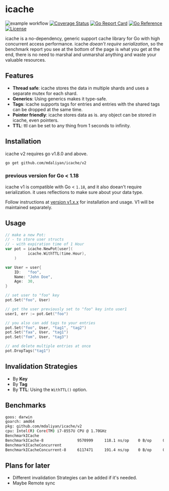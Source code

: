 # icache

![example workflow](https://github.com/mdaliyan/icache/actions/workflows/test.yml/badge.svg)
[![Coverage Status](https://coveralls.io/repos/github/mdaliyan/icache/badge.svg?branch=master)](https://coveralls.io/github/mdaliyan/icache?branch=master)
[![Go Report Card](https://goreportcard.com/badge/github.com/mdaliyan/icache/v2)](https://goreportcard.com/report/github.com/mdaliyan/icache/v2)
[![Go Reference](https://pkg.go.dev/badge/github.com/mdaliyan/icache/v2.svg)](https://pkg.go.dev/github.com/mdaliyan/icache/v2)
[![License](http://img.shields.io/badge/license-mit-blue.svg?style=flat)](https://raw.githubusercontent.com/labstack/echo/master/LICENSE)

icache is a no-dependency, generic support cache library for Go with high concurrent access performance.
icache _doean't require serialization_, so the benchmark report you see at the bottom of the page
is what you get at the end, there is no need to marshal and unmarshal anything and waste your
valuable resources.

## Features
- **Thread safe**: icache stores the data in multiple shards and uses a separate mutex for each shard.
- **Generics**: Using generics makes it type-safe.
- **Tags**: icache supports tags for entries and entries with the shared tags can be dropped at the same time.
- **Pointer friendly**: icache stores data as is. any object can be stored in icache, even pointers.
- **TTL**: ttl can be set to any thing from 1 seconds to infinity.

## Installation

icache v2 requires go v1.8.0 and above.
```bash
go get github.com/mdaliyan/icache/v2
```

### previous version for Go < 1.18

icache v1 is compatible with Go < `1.18`, and it also doean't require serialization.
it uses reflections to make sure about your data type.

Follow instructions at [version v1.x.x](https://github.com/mdaliyan/icache/tree/v1) for installation and usage. 
V1 will be maintained separately.

## Usage

```go 
// make a new Pot:
// - to store user structs 
// - with expiration time of 1 Hour
var pot = icache.NewPot[user](
          icache.WithTTL(time.Hour),
    )

var User = user{
    ID:   "foo",
    Name: "John Doe",
    Age:  30,
}

// set user to "foo" key
pot.Set("foo", User)

// get the user previously set to "foo" key into user1 
user1, err := pot.Get("foo")

// you also can add tags to your entries
pot.Set("foo", User, "tag1", "tag2")
pot.Set("faa", User, "tag1")
pot.Set("fom", User, "tag3")

// and delete multiple entries at once
pot.DropTags("tag1")
```

## Invalidation Strategies
- By **Key**
- By **Tag**
- By **TTL**: Using the `WithTTL()` option.

## Benchmarks
```bash
goos: darwin
goarch: amd64
pkg: github.com/mdaliyan/icache/v2
cpu: Intel(R) Core(TM) i7-8557U CPU @ 1.70GHz
BenchmarkICache
BenchmarkICache-8             	9570999	    118.1 ns/op	   0 B/op	  0 allocs/op
BenchmarkICacheConcurrent
BenchmarkICacheConcurrent-8   	6117471	    191.4 ns/op	   0 B/op	  0 allocs/op
```

## Plans for later
- Different invalidation Strategies can be added if it's needed. 
- Maybe Remote sync

